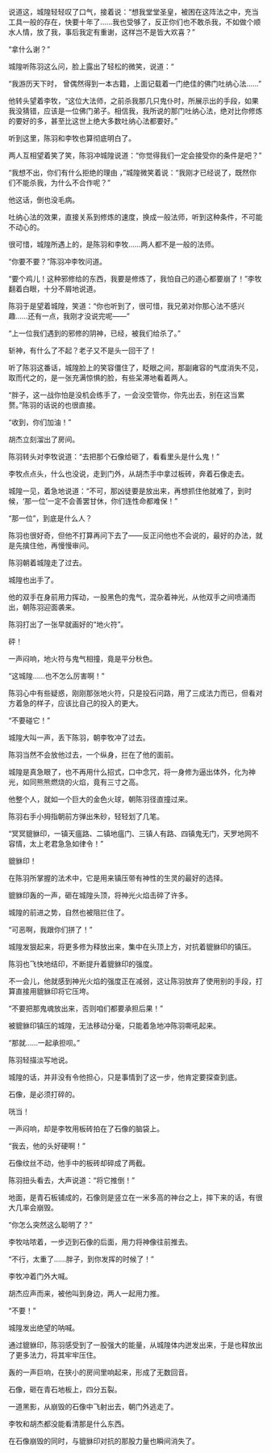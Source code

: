 说道这，城隍轻轻叹了口气，接着说：“想我堂堂圣皇，被困在这阵法之中，充当工具一般的存在，快要十年了……我也受够了，反正你们也不敢杀我，不如做个顺水人情，放了我，事后我定有重谢，这样岂不是皆大欢喜？”

“拿什么谢？”

城隍听陈羽这么问，脸上露出了轻松的微笑，说道：“

“我游历天下时， 曾偶然得到一本古籍，上面记载着一门绝佳的佛门吐纳心法……”

他转头望着李牧，“这位大法师，之前杀我那几只鬼仆时，所展示出的手段，如果我没猜错，应该是一位佛门弟子。相信我，我所说的那门吐纳心法，绝对比你修炼的要好的多，甚至比这世上绝大多数吐纳心法都要好。”

听到这里，陈羽和李牧也算彻底明白了。

两人互相望着笑了笑，陈羽冲城隍说道：“你觉得我们一定会接受你的条件是吧？”

“我想不出，你们有什么拒绝的理由 ，”城隍微笑着说：“我刚才已经说了，既然你们不能杀我，为什么不合作呢？”

他这话，倒也没毛病。

吐纳心法的效果，直接关系到修炼的速度，换成一般法师，听到这种条件，不可能不动心的。

很可惜，城隍所遇上的，是陈羽和李牧……两人都不是一般的法师。

“你要不要？”陈羽冲李牧问道。

“要个鸡儿！这种邪修给的东西，我要是修炼了，我怕自己的道心都要崩了！”李牧翻着白眼，十分不屑地说道。

陈羽于是望着城隍，笑道：“你也听到了，很可惜，我兄弟对你那心法不感兴趣……还有一点，我刚才没说完呢——”

“上一位我们遇到的邪修的阴神，已经，被我们给杀了。”

斩神，有什么了不起？老子又不是头一回干了！

听了陈羽这番话，城隍脸上的笑容僵住了，眨眼之间，那副雍容的气度消失不见，取而代之的，是一张充满惊惧的脸，有些呆滞地看着两人。

“胖子，这一战你怕是没机会练手了，一会没空管你，你先出去，别在这当累赘。”陈羽的话说的也很直接。

“收到，你们加油！”

胡杰立刻溜出了房间。

陈羽转头对李牧说道：“去把那个石像给砸了，看看里头是什么鬼！”

李牧点点头，什么也没说，走到门外，从胡杰手中拿过板砖，奔着石像走去。

城隍一见，着急地说道：“不可，那凶徒要是放出来，再想抓住他就难了，到时候，‘那一位’一定不会善罢甘休，你们连性命都难保！”

“那一位”，到底是什么人？

陈羽也很好奇，但他不打算再问下去了——反正问他也不会说的，最好的办法，就是先擒住他，再慢慢审问。

陈羽朝着城隍走了过去。

城隍也出手了。

他的双手在身前用力挥动，一股黑色的鬼气，混杂着神光，从他双手之间喷涌而出，朝陈羽迎面袭来。

陈羽打出了一张早就画好的“地火符”。

砰！

一声闷响，地火符与鬼气相撞，竟是平分秋色。

“这城隍……也不怎么厉害啊！”

陈羽心中有些疑惑，刚刚那张地火符，只是投石问路，用了三成法力而已，但看对方着急的样子，应该比自己的投入的更大。

“不要碰它！”

城隍大叫一声，丢下陈羽，朝李牧冲了过去。

陈羽当然不会放他过去，一个纵身，拦在了他的面前。

城隍是真急眼了，也不再用什么招式，口中念咒，将一身修为逼出体外，化为神光，如同熊熊燃烧的火焰，竟有三寸之高。

他整个人，就如一个巨大的金色火球，朝陈羽径直撞过来。

陈羽右手小拇指朝前方弹出朱砂，轻轻划了几笔。

“冥冥貔貅印，一镇天瘟路、二镇地瘟门、三镇人有路、四镇鬼无门，天罗地网不容情，太上老君急急如律令！”

貔貅印！

在陈羽所掌握的法术中，它是用来镇压带有神性的生灵的最好的选择。

貔貅印轰的一声，砸在城隍头顶，将神光火焰击碎了许多。

城隍的前进之势，自然也被阻拦住了。

“可恶啊，我跟你们拼了！”

城隍发狠起来，将更多修为释放出来，集中在头顶上方，对抗着貔貅印的镇压。

陈羽也飞快地结印，不断提升着貔貅印的强度。

不一会儿，他就感到神光火焰的强度正在减弱，这让陈羽放弃了使用别的手段，打算直接用貔貅印将它压垮。

“不要把那鬼魂放出来，否则咱们都要承担后果！”

被貔貅印镇压的城隍，无法移动分毫，只能着急地冲陈羽嘶吼起来。

“那就……一起承担呗。”

陈羽轻描淡写地说。

城隍的话，并非没有令他担心，只是事情到了这一步，他肯定要探查到底。

石像，是必须打碎的。

咣当！

一声闷响，却是李牧用板砖拍在了石像的脑袋上。

“我去，他的头好硬啊！”

石像纹丝不动，他手中的板砖却碎成了两截。

陈羽扭头看去，大声说道：“将它推倒！”

地面，是青石板铺成的，石像则是竖立在一米多高的神台之上，摔下来的话，有很大几率会崩毁。

“你怎么突然这么聪明了？”

李牧咕哝着，一步迈到石像的后面，用力将神像往前推去。

“不行，太重了……胖子，到你发挥的时候了！”

李牧冲着门外大喊。

胡杰应声而来，被他叫到身边，两人一起用力推。

“不要！”

城隍发出绝望的呐喊。

通过貔貅印，陈羽感受到了一股强大的能量，从城隍体内迸发出来，于是也释放出了更多法力，将其牢牢压住。

轰的一声巨响，在狭小的房间里响起来，形成了无数回音。

石像，砸在青石地板上，四分五裂。

一道黑影，从崩毁的石像中飞射出去，朝门外逃走了。

李牧和胡杰都没能看清那是什么东西。

在石像崩毁的同时，与貔貅印对抗的那股力量也瞬间消失了。
